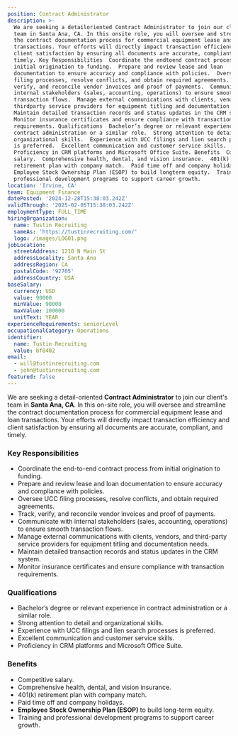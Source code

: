 ```yaml
---
position: Contract Administrator
description: >-
  We are seeking a detailoriented Contract Administrator to join our client's
  team in Santa Ana, CA. In this onsite role, you will oversee and streamline
  the contract documentation process for commercial equipment lease and loan
  transactions. Your efforts will directly impact transaction efficiency and
  client satisfaction by ensuring all documents are accurate, compliant, and
  timely. Key Responsibilities  Coordinate the endtoend contract process from
  initial origination to funding.  Prepare and review lease and loan
  documentation to ensure accuracy and compliance with policies.  Oversee UCC
  filing processes, resolve conflicts, and obtain required agreements.  Track,
  verify, and reconcile vendor invoices and proof of payments.  Communicate with
  internal stakeholders (sales, accounting, operations) to ensure smooth
  transaction flows.  Manage external communications with clients, vendors, and
  thirdparty service providers for equipment titling and documentation needs. 
  Maintain detailed transaction records and status updates in the CRM system. 
  Monitor insurance certificates and ensure compliance with transaction
  requirements. Qualifications  Bachelor’s degree or relevant experience in
  contract administration or a similar role.  Strong attention to detail and
  organizational skills.  Experience with UCC filings and lien search processes
  is preferred.  Excellent communication and customer service skills. 
  Proficiency in CRM platforms and Microsoft Office Suite. Benefits  Competitive
  salary.  Comprehensive health, dental, and vision insurance.  401(k)
  retirement plan with company match.  Paid time off and company holidays. 
  Employee Stock Ownership Plan (ESOP) to build longterm equity.  Training and
  professional development programs to support career growth.
location: 'Irvine, CA'
team: Equipment Finance
datePosted: '2024-12-28T15:38:03.242Z'
validThrough: '2025-02-05T15:38:03.242Z'
employmentType: FULL_TIME
hiringOrganization:
  name: Tustin Recruiting
  sameAs: 'https://tustinrecruiting.com/'
  logo: /images/LOGO1.png
jobLocation:
  streetAddress: 1210 N Main St
  addressLocality: Santa Ana
  addressRegion: CA
  postalCode: '92705'
  addressCountry: USA
baseSalary:
  currency: USD
  value: 90000
  minValue: 90000
  maxValue: 100000
  unitText: YEAR
experienceRequirements: seniorLevel
occupationalCategory: Operations
identifier:
  name: Tustin Recruiting
  value: bf8402
email:
  - will@tustinrecruiting.com
  - john@tustinrecruiting.com
featured: false
---
```


We are seeking a detail-oriented **Contract Administrator** to join our client's team in **Santa Ana, CA**. In this on-site role, you will oversee and streamline the contract documentation process for commercial equipment lease and loan transactions. Your efforts will directly impact transaction efficiency and client satisfaction by ensuring all documents are accurate, compliant, and timely.  

### Key Responsibilities
- Coordinate the end-to-end contract process from initial origination to funding.  
- Prepare and review lease and loan documentation to ensure accuracy and compliance with policies.  
- Oversee UCC filing processes, resolve conflicts, and obtain required agreements.  
- Track, verify, and reconcile vendor invoices and proof of payments.  
- Communicate with internal stakeholders (sales, accounting, operations) to ensure smooth transaction flows.  
- Manage external communications with clients, vendors, and third-party service providers for equipment titling and documentation needs.  
- Maintain detailed transaction records and status updates in the CRM system.  
- Monitor insurance certificates and ensure compliance with transaction requirements.  

### Qualifications
- Bachelor’s degree or relevant experience in contract administration or a similar role.  
- Strong attention to detail and organizational skills.  
- Experience with UCC filings and lien search processes is preferred.  
- Excellent communication and customer service skills.  
- Proficiency in CRM platforms and Microsoft Office Suite.  

### Benefits
- Competitive salary.  
- Comprehensive health, dental, and vision insurance.  
- 401(k) retirement plan with company match.  
- Paid time off and company holidays.  
- **Employee Stock Ownership Plan (ESOP)** to build long-term equity.  
- Training and professional development programs to support career growth.  
